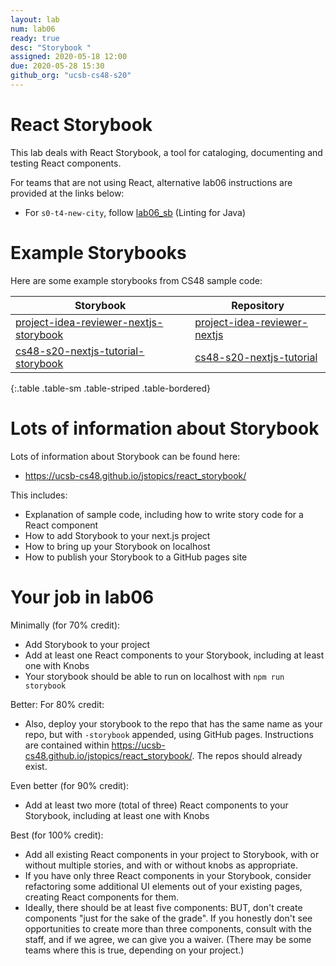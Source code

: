 ```yaml
---
layout: lab
num: lab06
ready: true
desc: "Storybook "
assigned: 2020-05-18 12:00
due: 2020-05-28 15:30
github_org: "ucsb-cs48-s20"
---
```


# React Storybook 

This lab deals with React Storybook, a tool for cataloging, documenting and testing React components.

For teams that are not using React, alternative lab06 instructions are provided at the links below:
* For `s0-t4-new-city`, follow [lab06_sb](https://ucsb-cs48.github.io/s20/lab/lab06_sb/) (Linting for Java)

# Example Storybooks

Here are some example storybooks from CS48 sample code:

| Storybook | Repository | 
|-----------|------------|
| [project-idea-reviewer-nextjs-storybook](https://ucsb-cs48-s20.github.io/project-idea-reviewer-nextjs-storybook) | [project-idea-reviewer-nextjs](https://github.com/ucsb-cs48-s20/project-idea-reviewer-nextjs) |
| [cs48-s20-nextjs-tutorial-storybook](https://ucsb-cs48-s20.github.io/cs48-s20-nextjs-tutorial-storybook) | [cs48-s20-nextjs-tutorial](https://github.com/ucsb-cs48-s20/cs48-s20-nextjs-tutorial) |
{:.table .table-sm .table-striped .table-bordered}

# Lots of information about Storybook

Lots of information about Storybook can be found here:
* <https://ucsb-cs48.github.io/jstopics/react_storybook/>

This includes:
* Explanation of sample code, including how to write story code for a React component
* How to add Storybook to your next.js project
* How to bring up your Storybook on localhost
* How to publish your Storybook to a GitHub pages site

# Your job in lab06

Minimally (for 70% credit):

* Add Storybook to your project
* Add at least one React components to your Storybook, including at least one with Knobs
* Your storybook should be able to run on localhost with `npm run storybook`

Better: For 80% credit: 

* Also, deploy your storybook to the repo that has the same name as your repo, 
  but with `-storybook` appended, using GitHub pages.  Instructions are contained within <https://ucsb-cs48.github.io/jstopics/react_storybook/>.  The repos should already exist.


Even better (for 90% credit):

* Add at least two more (total of three) React components to your Storybook, including at least one with Knobs

Best (for 100% credit):

* Add all existing React components in your project to Storybook, with or without multiple stories, and with or
  without knobs as appropriate.
* If you have only three React components in your Storybook, consider refactoring some additional UI elements out of your
  existing pages, creating React components for them.
* Ideally, there should be at least five components: BUT, don't create components "just for the sake of the grade".  If you
  honestly don't see opportunities to create more than three components, consult with the staff, and if we agree, we can give
  you a waiver.  (There may be some teams where this is true, depending on your project.)
